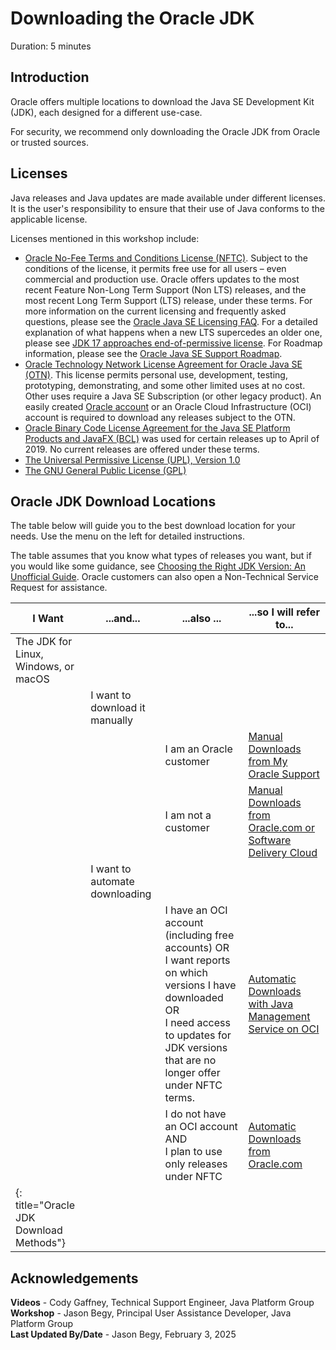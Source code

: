 # Downloading the Oracle JDK
Duration: 5 minutes

## Introduction
Oracle offers multiple locations to download the Java SE Development Kit (JDK), each designed for a different use-case.

For security, we recommend only downloading the Oracle JDK from Oracle or trusted sources.

## Licenses
Java releases and Java updates are made available under different licenses. It is the user's responsibility to ensure that their use of Java conforms to the applicable license.

Licenses mentioned in this workshop include:

- [Oracle No-Fee Terms and Conditions License (NFTC)](https://www.oracle.com/downloads/licenses/no-fee-license.html).  Subject to the conditions of the license, it permits free use for all users – even commercial and production use. Oracle offers updates to the most recent Feature Non-Long Term Support (Non LTS) releases, and the most recent Long Term Support (LTS) release, under these terms. For more information on the current licensing and frequently asked questions, please see the [Oracle Java SE Licensing FAQ](https://www.oracle.com/java/technologies/javase/jdk-faqs.html). For a detailed explanation of what happens when a new LTS supercedes an older one, please see [JDK 17 approaches end-of-permissive license](https://blogs.oracle.com/java/post/jdk-17-approaches-endofpermissive-license). For Roadmap information, please see the [Oracle Java SE Support Roadmap](https://www.oracle.com/java/technologies/java-se-support-roadmap.html).
- [Oracle Technology Network License Agreement for Oracle Java SE (OTN)](https://www.oracle.com/downloads/licenses/javase-license1.html).  This license permits personal use, development, testing, prototyping, demonstrating, and some other limited uses at no cost.  Other uses require a Java SE Subscription (or other legacy product). An easily created [Oracle account](https://profile.oracle.com/myprofile/account/create-account.jspx) or an Oracle Cloud Infrastructure (OCI) account is required to download any releases subject to the OTN.
- [Oracle Binary Code License Agreement for the Java SE Platform Products and JavaFX (BCL)](https://www.oracle.com/downloads/licenses/binary-code-license.html) was used for certain releases up to April of 2019.  No current releases are offered under these terms. 
- [The Universal Permissive License (UPL), Version 1.0](https://oss.oracle.com/licenses/upl/)
- [The GNU General Public License (GPL)](https://www.gnu.org/licenses/gpl-3.0.en.html)


## Oracle JDK Download Locations
The table below will guide you to the best download location for your needs. Use the menu on the left for detailed instructions. 

The table assumes that you know what types of releases you want, but if you would like some guidance, see [Choosing the Right JDK Version: An Unofficial Guide](https://blogs.oracle.com/java/post/choosing-the-right-jdk-version). Oracle customers can also open a Non-Technical Service Request for assistance.


| I Want | ...and... | ...also ... |...so I will refer to...|
|--------|-----------|-------------|------------------------|
| The JDK for Linux, Windows, or macOS | | | |
| | I want to download it manually | | |
| | | I am an Oracle customer | [Manual Downloads from My Oracle Support](../sprint-downloadjdk/index.html?lab=manual-mos) |
| | | I am not a customer     | [Manual Downloads from Oracle.com or Software Delivery Cloud](../sprint-downloadjdk/index.html?lab=manual-oracle) |
| | I want to automate downloading | | |
| | | I have an OCI account (including free accounts) OR <br />I want reports on which versions I have downloaded OR <br />I need access to updates for JDK versions that are no longer offer under NFTC terms. | [Automatic Downloads with Java Management Service on OCI](../sprint-downloadjdk/index.html?lab=oci-jms) |
| | | I do not have an OCI account  AND<br />I plan to use only releases under NFTC | [Automatic Downloads from Oracle.com](../sprint-downloadjdk/index.html?lab=auto-oracle) |
|{: title="Oracle JDK Download Methods"}||||

## Acknowledgements
**Videos** - Cody Gaffney, Technical Support Engineer, Java Platform Group  
**Workshop** -  Jason Begy, Principal User Assistance Developer, Java Platform Group  
**Last Updated By/Date** - Jason Begy,  February 3, 2025

